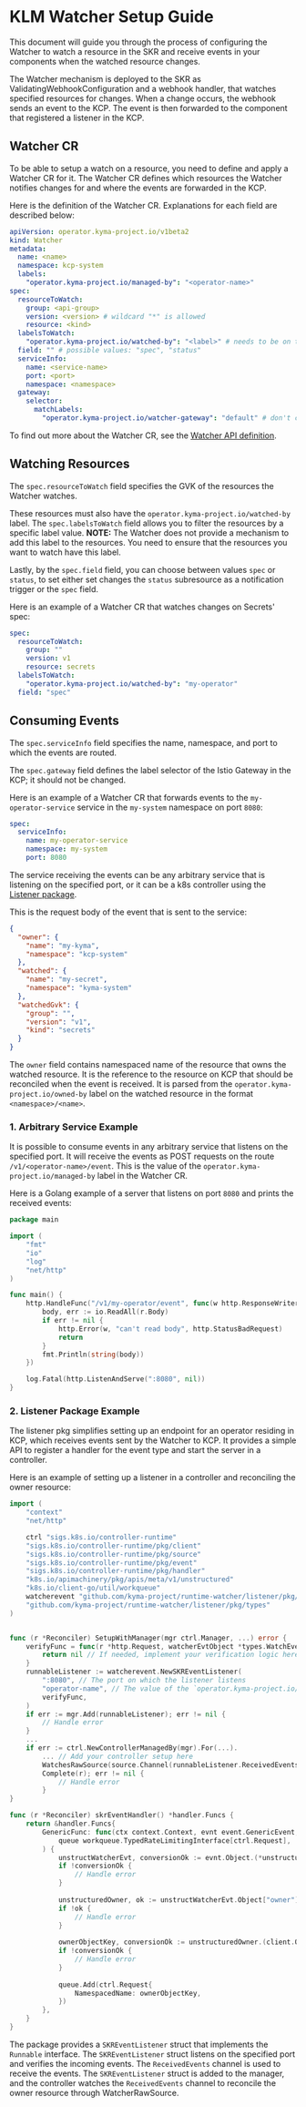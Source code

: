 # KLM Watcher Setup Guide

This document will guide you through the process of configuring the Watcher to watch a resource in the SKR and receive events in your components when the watched resource changes.

The Watcher mechanism is deployed to the SKR as ValidatingWebhookConfiguration and a webhook handler, that watches specified resources for changes. When a change occurs, the webhook sends an event to the KCP. The event is then forwarded to the component that registered a listener in the KCP.

## Watcher CR
To be able to setup a watch on a resource, you need to define and apply a Watcher CR for it. The Watcher CR defines which resources the Watcher notifies changes for and where the events are forwarded in the KCP.

Here is the definition of the Watcher CR. Explanations for each field are described below:

```yaml
apiVersion: operator.kyma-project.io/v1beta2
kind: Watcher
metadata:
  name: <name>
  namespace: kcp-system
  labels:
    "operator.kyma-project.io/managed-by": "<operator-name>"
spec:
  resourceToWatch:
    group: <api-group>
    version: <version> # wildcard "*" is allowed
    resource: <kind>
  labelsToWatch:
    "operator.kyma-project.io/watched-by": "<label>" # needs to be on the resource to watch
  field: "" # possible values: "spec", "status"
  serviceInfo:
    name: <service-name>
    port: <port>
    namespace: <namespace>
  gateway:
    selector:
      matchLabels:
        "operator.kyma-project.io/watcher-gateway": "default" # don't change
```
To find out more about the Watcher CR, see the [Watcher API definition](./api.md).

## Watching Resources
The `spec.resourceToWatch` field specifies the GVK of the resources the Watcher watches.

These resources must also have the `operator.kyma-project.io/watched-by` label. The `spec.labelsToWatch` field allows you to filter the resources by a specific label value.
**NOTE:** The Watcher does not provide a mechanism to add this label to the resources. You need to ensure that the resources you want to watch have this label.

Lastly, by the `spec.field` field, you can choose between values `spec` or `status`, to set either set changes the `status` subresource as a notification trigger or the `spec` field.

Here is an example of a Watcher CR that watches changes on Secrets' spec:
```yaml
spec:
  resourceToWatch:
    group: ""
    version: v1
    resource: secrets
  labelsToWatch:
    "operator.kyma-project.io/watched-by": "my-operator"
  field: "spec"
```

## Consuming Events
The `spec.serviceInfo` field specifies the name, namespace, and port to which the events are routed. 

The `spec.gateway` field defines the label selector of the Istio Gateway in the KCP; it should not be changed.

Here is an example of a Watcher CR that forwards events to the `my-operator-service` service in the `my-system` namespace on port `8080`:
```yaml
spec:
  serviceInfo:
    name: my-operator-service
    namespace: my-system
    port: 8080
```

The service receiving the events can be any arbitrary service that is listening on the specified port, or it can be a k8s controller using the [Listener package](./listener.md).

This is the request body of the event that is sent to the service:
```json
{
  "owner": {
    "name": "my-kyma",
    "namespace": "kcp-system"
  },
  "watched": {
    "name": "my-secret",
    "namespace": "kyma-system"
  },
  "watchedGvk": {
    "group": "",
    "version": "v1",
    "kind": "secrets"
  }
}
```

The `owner` field contains namespaced name of the resource that owns the watched resource. It is the reference to the resource on KCP that should be reconciled when the event is received. It is parsed from the `operator.kyma-project.io/owned-by` label on the watched resource in the format `<namespace>/<name>`.

### 1. Arbitrary Service Example

It is possible to consume events in any arbitrary service that listens on the specified port. It will receive the events as POST requests on the route `/v1/<operator-name>/event`. This <operator-name> is the value of the `operator.kyma-project.io/managed-by` label in the Watcher CR.

Here is a Golang example of a server that listens on port `8080` and prints the received events:
```go
package main

import (
    "fmt"
    "io"
    "log"
    "net/http"
)

func main() {
    http.HandleFunc("/v1/my-operator/event", func(w http.ResponseWriter, r *http.Request) {
        body, err := io.ReadAll(r.Body)
        if err != nil {
            http.Error(w, "can't read body", http.StatusBadRequest)
            return
        }
        fmt.Println(string(body))
    })

    log.Fatal(http.ListenAndServe(":8080", nil))
}
```
### 2. Listener Package Example
The listener pkg simplifies setting up an endpoint for an operator residing in KCP, which receives events sent by the Watcher to KCP. It provides a simple API to register a handler for the event type and start the server in a controller.

Here is an example of setting up a listener in a controller and reconciling the owner resource:

```go
import (
    "context"
    "net/http"

    ctrl "sigs.k8s.io/controller-runtime"
    "sigs.k8s.io/controller-runtime/pkg/client"
    "sigs.k8s.io/controller-runtime/pkg/source"
    "sigs.k8s.io/controller-runtime/pkg/event"
    "sigs.k8s.io/controller-runtime/pkg/handler"
    "k8s.io/apimachinery/pkg/apis/meta/v1/unstructured"
    "k8s.io/client-go/util/workqueue"
    watcherevent "github.com/kyma-project/runtime-watcher/listener/pkg/event"
    "github.com/kyma-project/runtime-watcher/listener/pkg/types"
)


func (r *Reconciler) SetupWithManager(mgr ctrl.Manager, ...) error {
    verifyFunc = func(r *http.Request, watcherEvtObject *types.WatchEvent) error {
        return nil // If needed, implement your verification logic here
    }
    runnableListener := watcherevent.NewSKREventListener(
        ":8080", // The port on which the listener listens
        "operator-name", // The value of the `operator.kyma-project.io/managed-by` label in the Watcher CR
        verifyFunc,
    )
    if err := mgr.Add(runnableListener); err != nil {
        // Handle error
    }
    ...
    if err := ctrl.NewControllerManagedBy(mgr).For(...).
        ... // Add your controller setup here
        WatchesRawSource(source.Channel(runnableListener.ReceivedEvents, r.skrEventHandler())).
        Complete(r); err != nil {
            // Handle error
        }
}

func (r *Reconciler) skrEventHandler() *handler.Funcs {
    return &handler.Funcs{
        GenericFunc: func(ctx context.Context, evnt event.GenericEvent,
            queue workqueue.TypedRateLimitingInterface[ctrl.Request],
        ) {
            unstructWatcherEvt, conversionOk := evnt.Object.(*unstructured.Unstructured)
            if !conversionOk {
                // Handle error
            }
            
            unstructuredOwner, ok := unstructWatcherEvt.Object["owner"]
            if !ok {
                // Handle error
            }
            
            ownerObjectKey, conversionOk := unstructuredOwner.(client.ObjectKey)
            if !conversionOk {
                // Handle error
            }
            
            queue.Add(ctrl.Request{
                NamespacedName: ownerObjectKey,
            })
        },
    }
}
```

The package provides a `SKREventListener` struct that implements the `Runnable` interface. The `SKREventListener` struct listens on the specified port and verifies the incoming events. The `ReceivedEvents` channel is used to receive the events. The `SKREventListener` struct is added to the manager, and the controller watches the `ReceivedEvents` channel to reconcile the owner resource through WatcherRawSource.
